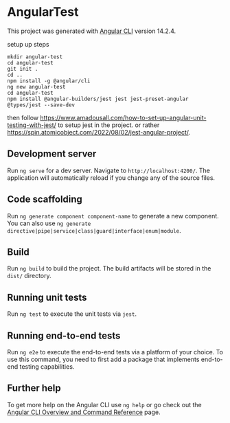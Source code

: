 # AngularTest

This project was generated with [Angular CLI](https://github.com/angular/angular-cli) version 14.2.4.

setup up steps
```
mkdir angular-test
cd angular-test
git init .
cd ..
npm install -g @angular/cli
ng new angular-test
cd angular-test
npm install @angular-builders/jest jest jest-preset-angular @types/jest --save-dev
```

then follow https://www.amadousall.com/how-to-set-up-angular-unit-testing-with-jest/ to setup jest in the project.
or rather https://spin.atomicobject.com/2022/08/02/jest-angular-project/.

## Development server

Run `ng serve` for a dev server. Navigate to `http://localhost:4200/`. The application will automatically reload if you change any of the source files.

## Code scaffolding

Run `ng generate component component-name` to generate a new component. You can also use `ng generate directive|pipe|service|class|guard|interface|enum|module`.

## Build

Run `ng build` to build the project. The build artifacts will be stored in the `dist/` directory.

## Running unit tests

Run `ng test` to execute the unit tests via `jest`.

## Running end-to-end tests

Run `ng e2e` to execute the end-to-end tests via a platform of your choice. To use this command, you need to first add a package that implements end-to-end testing capabilities.

## Further help

To get more help on the Angular CLI use `ng help` or go check out the [Angular CLI Overview and Command Reference](https://angular.io/cli) page.
